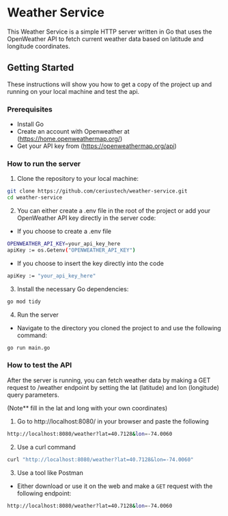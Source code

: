 # Weather Service

This Weather Service is a simple HTTP server written in Go that uses the OpenWeather API to fetch current weather data based on latitude and longitude coordinates.

## Getting Started

These instructions will show you how to get a copy of the project up and running on your local machine and test the api.

### Prerequisites

- Install Go
- Create an account with Openweather at (https://home.openweathermap.org/)
- Get your API key from (https://openweathermap.org/api)

### How to run the server

1. Clone the repository to your local machine:

```sh
git clone https://github.com/ceriustech/weather-service.git
cd weather-service
```

2. You can either create a .env file in the root of the project or add your OpenWeather API key directly in the server code:

- If you choose to create a .env file

```sh
OPENWEATHER_API_KEY=your_api_key_here
apiKey := os.Getenv("OPENWEATHER_API_KEY")
```

- If you choose to insert the key directly into the code

```sh
apiKey := "your_api_key_here"
```

3. Install the necessary Go dependencies:

```sh
go mod tidy
```

4. Run the server

- Navigate to the directory you cloned the project to and use the following command:

```sh
go run main.go
```

### How to test the API

After the server is running, you can fetch weather data by making a GET request to /weather endpoint by setting the lat (latitude) and lon (longitude) query parameters.

(Note\*\* fill in the lat and long with your own coordinates)

1. Go to http://localhost:8080/ in your browser and paste the following

```sh
http://localhost:8080/weather?lat=40.7128&lon=-74.0060
```

2. Use a curl command

```sh
curl "http://localhost:8080/weather?lat=40.7128&lon=-74.0060"
```

3. Use a tool like Postman

- Either download or use it on the web and make a `GET` request with the following endpoint:

```sh
http://localhost:8080/weather?lat=40.7128&lon=-74.0060
```


